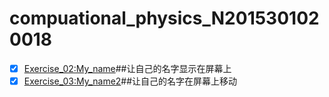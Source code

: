 # compuational_physics_N2015301020018
- [x] [Exercise_02:My_name](https://github.com/zhangsheng999/My_name/blob/master/My_name.py	)##让自己的名字显示在屏幕上
- [x] [Exercise_03:My_name2](https://github.com/zhangsheng999/My_name2)##让自己的名字在屏幕上移动
